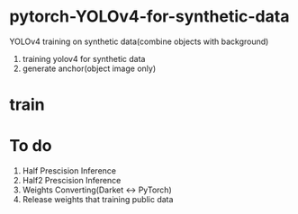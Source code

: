 # pytorch-YOLOv4-for-synthetic-data
YOLOv4 training on synthetic data(combine objects with background)

1. training yolov4 for synthetic data
2. generate anchor(object image only)

# train


# To do 

1. Half Prescision Inference
2. Half2 Prescision Inference
3. Weights Converting(Darket <-> PyTorch)
4. Release weights that training public data 
